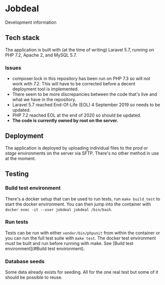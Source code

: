 # Jobdeal
Development information

## Tech stack
The application is built with (at the time of writing) Laravel 5.7, running on PHP 7.2, Apache 2, and MySQL 5.7.

### Issues
- composer.lock in this repository has been run on PHP 7.3 so will not work with 7.2. This will have to be corrected before a decent deployment tool is implemented.
- There seem to be more discrepancies between the code that's live and what we have in the repository.
- Laravel 5.7 reached End-Of-Life (EOL) 4 September 2019 so needs to be updated.
- PHP 7.2 reached EOL at the end of 2020 so should be updated.
- **The code is currently owned by root on the server.**

## Deployment
The application is deployed by uploading individual files to the *prod* or *stage* environments on the server via SFTP. There's no other method in use at the moment. 

## Testing
### Build test environment
There's a docker setup that can be used to run tests, run `make build_test` to start the docker environment. You 
can then jump into the container with `docker exec -it --user jobdeal jobdeal /bin/bash`.

### Run tests
Tests can be run with either `vendor/bin/phpunit` from within the container or you can run the full test suite with `make test`. The docker test environment must be built and run before running with make. See [Build test environment](#Build test environment).
 
### Database seeds
Some data already exists for seeding. All for the one real test but some of it should be possible to reuse.
